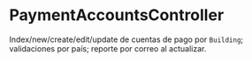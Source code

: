 # PaymentAccountsController

Index/new/create/edit/update de cuentas de pago por `Building`; validaciones por país; reporte por correo al actualizar.
